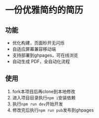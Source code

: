 # 一份优雅简约的简历

## 功能

* 优化构建，页面秒开无闪烁
* 自适应屏幕兼容移动端
* 支持部署到ghpages，可在线浏览
* 自动生成 PDF，全自动化流程

## 使用

1. fork本项目后再clone到本地修改
2. 进入项目目录执行`npm i`安装依赖
3. 执行`npm run dev`开始开发
4. 修改完后执行`npm run pub`发布到ghpages
